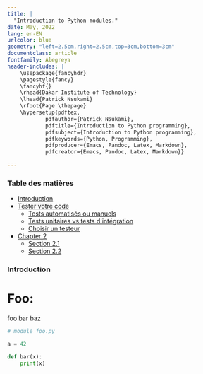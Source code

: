 ```yaml
---
title: |
  "Introduction to Python modules."
date: May, 2022
lang: en-EN
urlcolor: blue
geometry: "left=2.5cm,right=2.5cm,top=3cm,bottom=3cm"
documentclass: article
fontfamily: Alegreya
header-includes: |
    \usepackage{fancyhdr}
    \pagestyle{fancy}
    \fancyhf{}
    \rhead{Dakar Institute of Technology}
    \lhead{Patrick Nsukami}
    \rfoot{Page \thepage}
    \hypersetup{pdftex,
            pdfauthor={Patrick Nsukami},
            pdftitle={Introduction to Python programming},
            pdfsubject={Introduction to Python programming},
            pdfkeywords={Python, Programming},
            pdfproducer={Emacs, Pandoc, Latex, Markdown},
            pdfcreator={Emacs, Pandoc, Latex, Markdown}}
    
---
```

### Table des matières

* [Introduction](#intro)
* [Tester votre code](#test_code)
    * [Tests automatisés ou manuels](#auto_manuel)
    * [Tests unitaires vs tests d'intégration](#unit_inte)
    * [Choisir un testeur](#choix_testeur)
* [Chapter 2](#chapter2)
    * [Section 2.1](#section_2_1)
    * [Section 2.2](#section_2_2)

### Introduction <a class="encre" id="#intro"></a>
# Foo:

foo bar baz

```python
# module foo.py

a = 42

def bar(x):
    print(x)
```
